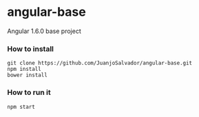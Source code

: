 # angular-base
Angular 1.6.0 base project

### How to install

    git clone https://github.com/JuanjoSalvador/angular-base.git
    npm install
    bower install
    
### How to run it

    npm start
